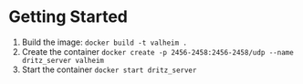 # Getting Started
1. Build the image: `docker build -t valheim .`
1. Create the container `docker create -p 2456-2458:2456-2458/udp --name dritz_server valheim`
1. Start the container `docker start dritz_server`